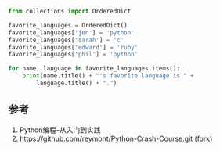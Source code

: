 

```py
from collections import OrderedDict

favorite_languages = OrderedDict()
favorite_languages['jen'] = 'python'
favorite_languages['sarah'] = 'c'
favorite_languages['edward'] = 'ruby'
favorite_languages['phil'] = 'python'

for name, language in favorite_languages.items():
    print(name.title() + "'s favorite language is " +
        language.title() + ".")
```


## 参考

1. Python编程-从入门到实践
2. https://github.com/reymont/Python-Crash-Course.git (fork)